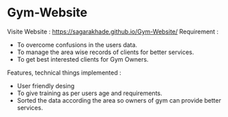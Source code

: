 # Gym-Website

Visite Website : https://sagarakhade.github.io/Gym-Website/
Requirement : 
- To overcome confusions in the users data.
- To manage the area wise records of clients for better services.
- To get best interested clients for Gym Owners.
 
Features, technical things implemented :
- User friendly desing
- To give training as per users age and requirements.
- Sorted the data according the area so owners of gym can provide better services.
